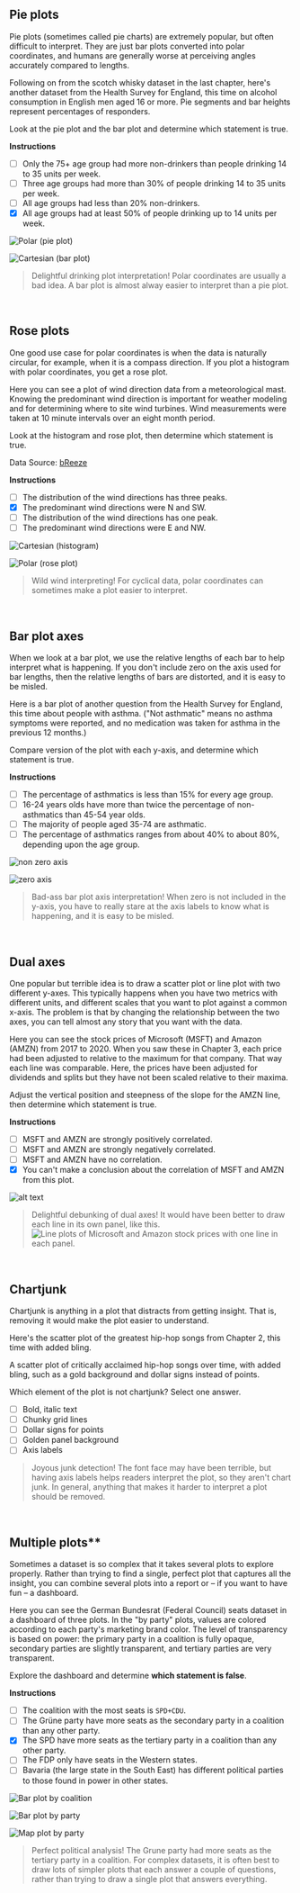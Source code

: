 ## Pie plots
Pie plots (sometimes called pie charts) are extremely popular, but often difficult to interpret. They are just bar plots converted into polar coordinates, and humans are generally worse at perceiving angles accurately compared to lengths.

Following on from the scotch whisky dataset in the last chapter, here's another dataset from the Health Survey for England, this time on alcohol consumption in English men aged 16 or more. Pie segments and bar heights represent percentages of responders.

Look at the pie plot and the bar plot and determine which statement is true.

**Instructions**

- [ ] Only the 75+ age group had more non-drinkers than people drinking 14 to 35 units per week.
- [ ] Three age groups had more than 30% of people drinking 14 to 35 units per week.
- [ ] All age groups had less than 20% non-drinkers.
- [x] All age groups had at least 50% of people drinking up to 14 units per week.

![Polar (pie plot)](image-29.png)

![Cartesian (bar plot)](image-30.png)

> Delightful drinking plot interpretation! Polar coordinates are usually a bad idea. A bar plot is almost alway easier to interpret than a pie plot.

<br>

## Rose plots
One good use case for polar coordinates is when the data is naturally circular, for example, when it is a compass direction. If you plot a histogram with polar coordinates, you get a rose plot.

Here you can see a plot of wind direction data from a meteorological mast. Knowing the predominant wind direction is important for weather modeling and for determining where to site wind turbines. Wind measurements were taken at 10 minute intervals over an eight month period.

Look at the histogram and rose plot, then determine which statement is true.

Data Source: [bReeze](https://www.rdocumentation.org/packages/bReeze/topics/winddata)

**Instructions**

- [ ] The distribution of the wind directions has three peaks.
- [x] The predominant wind directions were N and SW.
- [ ] The distribution of the wind directions has one peak.
- [ ] The predominant wind directions were E and NW.

![Cartesian (histogram)](image-31.png)

![Polar (rose plot)](image-32.png)

> Wild wind interpreting! For cyclical data, polar coordinates can sometimes make a plot easier to interpret.

<br>

## Bar plot axes
When we look at a bar plot, we use the relative lengths of each bar to help interpret what is happening. If you don't include zero on the axis used for bar lengths, then the relative lengths of bars are distorted, and it is easy to be misled.

Here is a bar plot of another question from the Health Survey for England, this time about people with asthma. ("Not asthmatic" means no asthma symptoms were reported, and no medication was taken for asthma in the previous 12 months.)

Compare version of the plot with each y-axis, and determine which statement is true.

**Instructions**

- [ ] The percentage of asthmatics is less than 15% for every age group.
- [ ] 16-24 years olds have more than twice the percentage of non-asthmatics than 45-54 year olds.
- [ ] The majority of people aged 35-74 are asthmatic.
- [ ] The percentage of asthmatics ranges from about 40% to about 80%, depending upon the age group.

![non zero axis](image-33.png)

![zero axis](image-34.png)

> Bad-ass bar plot axis interpretation! When zero is not included in the y-axis, you have to really stare at the axis labels to know what is happening, and it is easy to be misled.

<br>

## Dual axes
One popular but terrible idea is to draw a scatter plot or line plot with two different y-axes. This typically happens when you have two metrics with different units, and different scales that you want to plot against a common x-axis. The problem is that by changing the relationship between the two axes, you can tell almost any story that you want with the data.

Here you can see the stock prices of Microsoft (MSFT) and Amazon (AMZN) from 2017 to 2020. When you saw these in Chapter 3, each price had been adjusted to relative to the maximum for that company. That way each line was comparable. Here, the prices have been adjusted for dividends and splits but they have not been scaled relative to their maxima.

Adjust the vertical position and steepness of the slope for the AMZN line, then determine which statement is true.

**Instructions**

- [ ] MSFT and AMZN are strongly positively correlated.
- [ ] MSFT and AMZN are strongly negatively correlated.
- [ ] MSFT and AMZN have no correlation.
- [x] You can't make a conclusion about the correlation of MSFT and AMZN from this plot.

![alt text](image-36.png)

> Delightful debunking of dual axes! It would have been better to draw each line in its own panel, like this. ![Line plots of Microsoft and Amazon stock prices with one line in each panel.](image-35.png)

<br>

## Chartjunk
Chartjunk is anything in a plot that distracts from getting insight. That is, removing it would make the plot easier to understand.

Here's the scatter plot of the greatest hip-hop songs from Chapter 2, this time with added bling.

A scatter plot of critically acclaimed hip-hop songs over time, with added bling, such as a gold background and dollar signs instead of points.

Which element of the plot is not chartjunk? Select one answer.

- [ ] Bold, italic text
- [ ] Chunky grid lines
- [ ] Dollar signs for points
- [ ] Golden panel background
- [ ] Axis labels

> Joyous junk detection! The font face may have been terrible, but having axis labels helps readers interpret the plot, so they aren't chart junk. In general, anything that makes it harder to interpret a plot should be removed.

<br>

## 

> 

 ## Multiple plots**
Sometimes a dataset is so complex that it takes several plots to explore properly. Rather than trying to find a single, perfect plot that captures all the insight, you can combine several plots into a report or – if you want to have fun – a dashboard.

Here you can see the German Bundesrat (Federal Council) seats dataset in a dashboard of three plots. In the "by party" plots, values are colored according to each party's marketing brand color. The level of transparency is based on power: the primary party in a coalition is fully opaque, secondary parties are slightly transparent, and tertiary parties are very transparent.

Explore the dashboard and determine **which statement is false**.

**Instructions**

- [ ] The coalition with the most seats is `SPD+CDU`.
- [ ] The Grüne party have more seats as the secondary party in a coalition than any other party.
- [x] The SPD have more seats as the tertiary party in a coalition than any other party.
- [ ] The FDP only have seats in the Western states.
- [ ] Bavaria (the large state in the South East) has different political parties to those found in power in other states.

![Bar plot by coalition](image-37.png)

![Bar plot by party](image-38.png)

![Map plot by party](image-39.png)

> Perfect political analysis! The Grune party had more seats as the tertiary party in a coalition. For complex datasets, it is often best to draw lots of simpler plots that each answer a couple of questions, rather than trying to draw a single plot that answers everything.
